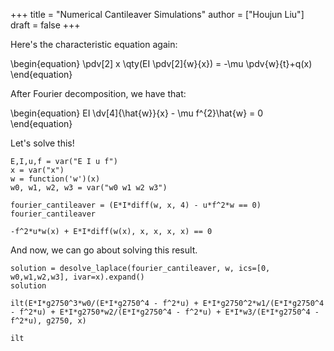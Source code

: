 +++
title = "Numerical Cantileaver Simulations"
author = ["Houjun Liu"]
draft = false
+++

Here's the characteristic equation again:

\begin{equation}
\pdv[2] x \qty(EI \pdv[2]{w}{x}) = -\mu \pdv{w}{t}+q(x)
\end{equation}

After Fourier decomposition, we have that:

\begin{equation}
EI \dv[4]{\hat{w}}{x} - \mu f^{2}\hat{w} = 0
\end{equation}

Let's solve this!

```sage
E,I,u,f = var("E I u f")
x = var("x")
w = function('w')(x)
w0, w1, w2, w3 = var("w0 w1 w2 w3")
```

```sage
fourier_cantileaver = (E*I*diff(w, x, 4) - u*f^2*w == 0)
fourier_cantileaver
```

```text
-f^2*u*w(x) + E*I*diff(w(x), x, x, x, x) == 0
```

And now, we can go about solving this result.

```sage
solution = desolve_laplace(fourier_cantileaver, w, ics=[0, w0,w1,w2,w3], ivar=x).expand()
solution
```

```text
ilt(E*I*g2750^3*w0/(E*I*g2750^4 - f^2*u) + E*I*g2750^2*w1/(E*I*g2750^4 - f^2*u) + E*I*g2750*w2/(E*I*g2750^4 - f^2*u) + E*I*w3/(E*I*g2750^4 - f^2*u), g2750, x)
```

```sage
ilt
```